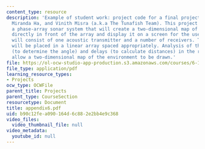 ```yaml
---
content_type: resource
description: 'Example of student work: project code for a final project by Leon Fay,
  Miranda Ha, and Vinith Misra (a.k.a The Tunafish Team). This project will implement
  a phase-array sonar system that will create a two-dimensional map of the environment
  directly in front of the array and display it on a screen for the user. The system
  will consist of one acoustic transmitter and a number of receivers. The receivers
  will be placed in a linear array spaced appropriately. Analysis of the phase relationships
  (to determine the angle) and delays (to calculate distances) in the receivers will
  allow a two-dimensional map of the environment to be drawn.'
file: https://ol-ocw-studio-app-production.s3.amazonaws.com/courses/6-111-introductory-digital-systems-laboratory-spring-2006/b90c12fea090164d6c882e2bb4e9c368_appendix6.pdf
file_type: application/pdf
learning_resource_types:
- Projects
ocw_type: OCWFile
parent_title: Projects
parent_type: CourseSection
resourcetype: Document
title: appendix6.pdf
uid: b90c12fe-a090-164d-6c88-2e2bb4e9c368
video_files:
  video_thumbnail_file: null
video_metadata:
  youtube_id: null
---
```

